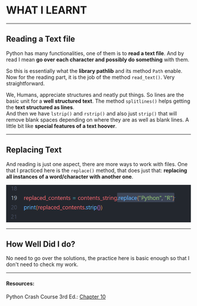 
# WHAT I LEARNT

---

## Reading a Text file

Python has many functionalities, one of them is to **read a text file**. And by read I mean **go over each character and possibly do something** with them. 

So this is essentially what the **library pathlib** and its method `Path` enable. Now for the reading part, it is the job of the method `read_text()`. Very straightforward. 

We, Humans, appreciate structures and neatly put things. So lines are the basic unit for a **well structured text**. The method `splitlines()` helps getting the **text structured as lines**.  
And then we have `lstrip()` and `rstrip()` and also just `strip()` that will remove blank spaces depending on where they are as well as blank lines. A little bit like **special features of a text hoover**. 

---

## Replacing Text

And reading is just one aspect, there are more ways to work with files. One that I practiced here is the `replace()` method, that does just that: **replacing all instances of a word/character with another one**. 

![alt text](image-1.png)

--- 

## How Well Did I do?

No need to go over the solutions, the practice here is basic enough so that I don't need to check my work. 

---

#### Resources:
Python Crash Course 3rd Ed.: [Chapter 10](https://ehmatthes.github.io/pcc_3e/solutions/chapter_10/)
